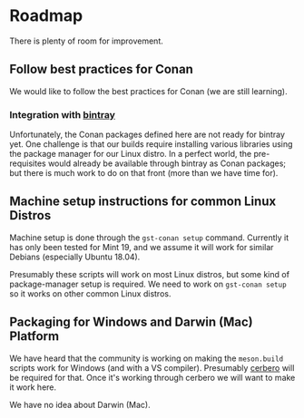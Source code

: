 # Roadmap

There is plenty of room for improvement.

## Follow best practices for Conan

We would like to follow the best practices for Conan (we are still learning).

### Integration with [bintray](https://bintray.com/conan/conan-center)

Unfortunately, the Conan packages defined here are not ready for bintray yet.  One challenge is that our builds
require installing various libraries using the package manager for our Linux distro.  In a perfect world, the
pre-requisites would already be available through bintray as Conan packages; but there is much work to do on
that front (more than we have time for).

## Machine setup instructions for common Linux Distros

Machine setup is done through the `gst-conan setup` command.  Currently it has only been tested for Mint 19, and we 
assume it will work for similar Debians (especially Ubuntu 18.04).

Presumably these scripts will work on most Linux distros, but some kind of package-manager setup is required.  We need
to work on `gst-conan setup` so it works on other common Linux distros.

## Packaging for Windows and Darwin (Mac) Platform

We have heard that the community is working on making the `meson.build` scripts work for Windows (and with a VS compiler).
Presumably [cerbero](https://github.com/gstreamer/cerbero) will be required for that.  Once it's working through cerbero
we will want to make it work here.

We have no idea about Darwin (Mac).